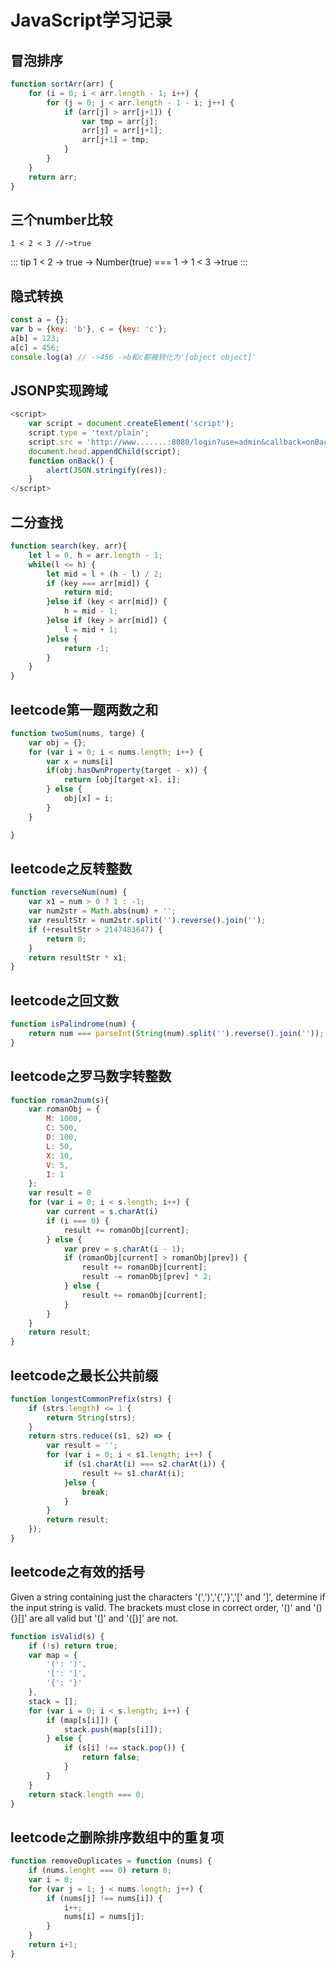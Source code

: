 # JavaScript学习记录
## 冒泡排序
```js
function sortArr(arr) {
    for (i = 0; i < arr.length - 1; i++) {
        for (j = 0; j < arr.length - 1 - i; j++) {
            if (arr[j] > arr[j+1]) {
                var tmp = arr[j];
                arr[j] = arr[j+1];
                arr[j+1] = tmp;
            }
        }
    }
    return arr;
}
```
## 三个number比较
```
1 < 2 < 3 //->true
```
::: tip
1 < 2 -> true -> Number(true) === 1 -> 1 < 3 ->true
:::
## 隐式转换
```js
const a = {};
var b = {key: 'b'}, c = {key: 'c'};
a[b] = 123;
a[c] = 456;
console.log(a) // ->456 ->b和c都被转化为'[object object]'
```
## JSONP实现跨域
```js
<script>
    var script = document.createElement('script');
    script.type = 'text/plain';
    script.src = 'http://www.......:8080/login?use=admin&callback=onBack';
    document.head.appendChild(script);
    function onBack() {
        alert(JSON.stringify(res));
    }
</script>
```
## 二分查找
```js
function search(key, arr){
    let l = 0, h = arr.length - 1;
    while(l <= h) {
        let mid = l + (h - l) / 2;
        if (key === arr[mid]) {
            return mid;
        }else if (key < arr[mid]) {
            h = mid - 1;
        }else if (key > arr[mid]) {
            l = mid + 1;
        }else {
            return -1;
        }
    }
}
```
## leetcode第一题两数之和
```js
function twoSum(nums, targe) {
    var obj = {};
    for (var i = 0; i < nums.length; i++) {
        var x = nums[i]
        if(obj.hasOwnProperty(target - x)) {
            return [obj[target-x], i];
        } else {
            obj[x] = i;
        }
    }

}
```
## leetcode之反转整数
```js
function reverseNum(num) {
    var x1 = num > 0 ? 1 : -1;
    var num2str = Math.abs(num) + '';
    var resultStr = num2str.split('').reverse().join('');
    if (+resultStr > 2147483647) {
        return 0;
    }
    return resultStr * x1;
}
```
## leetcode之回文数
```js
function isPalindrome(num) {
    return num === parseInt(String(num).split('').reverse().join(''));
}
```
## leetcode之罗马数字转整数
```js
function roman2num(s){
    var romanObj = {
        M: 1000,
        C: 500,
        D: 100,
        L: 50,
        X: 10,
        V: 5,
        I: 1
    };
    var result = 0
    for (var i = 0; i < s.length; i++) {
        var current = s.charAt(i)
        if (i === 0) {
            result += romanObj[current];
        } else {
            var prev = s.charAt(i - 1);
            if (romanObj[current] > romanObj[prev]) {
                result += romanObj[current];
                result -= romanObj[prev] * 2;
            } else {
                result += romanObj[current];
            }
        }
    }
    return result;
}
```
## leetcode之最长公共前缀
```js
function longestCommonPrefix(strs) {
    if (strs.length) <= 1 {
        return String(strs);
    }
    return strs.reduce((s1, s2) => {
        var result = '';
        for (var i = 0; i < s1.length; i++) {
            if (s1.charAt(i) === s2.charAt(i)) {
                result += s1.charAt(i);
            }else {
                break;
            }
        }
        return result;
    });
}
```
## leetcode之有效的括号
Given a string containing just the characters '(',')','{','}','[' and ']', determine if the input string is valid.
The brackets must close in correct order, '()' and '(){}[]' are all valid but '(]' and '([)]' are not.
```js
function isValid(s) {
    if (!s) return true;
    var map = {
        '(': ')',
        '[': ']',
        '{': '}'
    },
    stack = [];
    for (var i = 0; i < s.length; i++) {
        if (map[s[i]]) {
            stack.push(map[s[i]]);
        } else {
            if (s[i] !== stack.pop()) {
                return false;
            }
        }
    }
    return stack.length === 0;
}
```
## leetcode之删除排序数组中的重复项
```js
function removeDuplicates = function (nums) {
    if (nums.lenght === 0) return 0;
    var i = 0;
    for (var j = 1; j < nums.length; j++) {
        if (nums[j] !== nums[i]) {
            i++;
            nums[i] = nums[j];
        }
    }
    return i+1;
}
```
